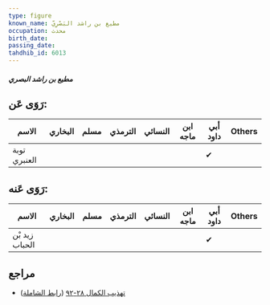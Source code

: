 ```yaml
---
type: figure
known_name: مطيع بن راشد البَصْرِيّ
occupation: محدث
birth_date:
passing_date:
tahdhib_id: 6013
---
```

##### مطيع بن راشد البصري

## رَوَى عَن:
| الاسم        | البخاري | مسلم | الترمذي | النسائي | ابن ماجه | أبي داود | Others |
| ------------ | ------- | ---- | ------- | ------- | -------- | -------- | ------ |
| توبة العنبري |         |      |         |         |          | ✔        |        |
## رَوَى عَنه:
| الاسم          | البخاري | مسلم | الترمذي | النسائي | ابن ماجه | أبي داود | Others |
| -------------- | ------- | ---- | ------- | ------- | -------- | -------- | ------ |
| زيد بْن الحباب |         |      |         |         |          | ✔        |        |
## مراجع
- [تهذيب الكمال ٢٨-٩٢](obsidian://open?vault=Tahdhib-al-Kamal&file=Figures/٦٠١٣-مطيع%20بن%20راشد%20البصري) ([رابط الشاملة](https://shamela.ws/book/3722/15067))